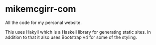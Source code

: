 # mikemcgirr-com

All the code for my personal website.

This uses Hakyll which is a Haskell library for generating static sites.
In addition to that it also uses Bootstrap v4 for some of the styling.
